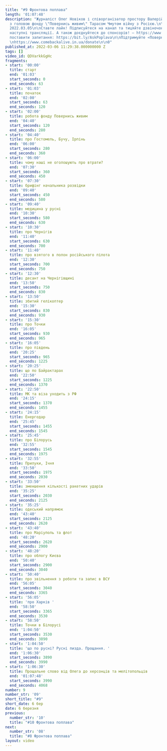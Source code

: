 ```yaml
---
title: "#9 Фронтова поплава"
length: '01:07:48'
description: "Журналіст Олег Новіков і співорганізатор простору Валерій Агєєв обговорюють
  з головою фонду \"Повернись живим\" Тарасом Чмутом війну з Росією.\n\nВипуск за
  2022.03.05\n\nСтавте лайк! Підписуйтеся на канал та тицяйте дзвіночок, щоб не пропустити
  наступні трансляції. А також доєднуйтеся до спонсорів! – https://www.youtube.com/channel/UCwCkRo2WQx_9JRWISLC47fw/join\n\n‼️Щоб
  поставити запитання: https://bit.ly/AskPoplava\n\nПідтримуйте «Повернись Живим»:
  \nhttps://www.comebackalive.in.ua/donate\n\n0"
published_at: 2022-03-06 11:29:38.000000000 Z
tags: []
video_id: QDVarkkGgHc
fragments:
- start: '00:00'
  title: старт
  end: '01:03'
  start_seconds: 0
  end_seconds: 63
- start: '01:03'
  title: початок
  end: '02:00'
  start_seconds: 63
  end_seconds: 120
- start: '02:00'
  title: робота фонду Повернись живим
  end: '04:40'
  start_seconds: 120
  end_seconds: 280
- start: '04:40'
  title: про Гостомель, Бучу, Ірпінь
  end: '06:00'
  start_seconds: 280
  end_seconds: 360
- start: '06:00'
  title: чому наші не оголошують про втрати?
  end: '07:30'
  start_seconds: 360
  end_seconds: 450
- start: '07:30'
  title: брифінг начальника розвідки
  end: '09:40'
  start_seconds: 450
  end_seconds: 580
- start: '09:40'
  title: медицина у русні
  end: '10:30'
  start_seconds: 580
  end_seconds: 630
- start: '10:30'
  title: про Чернігів
  end: '11:40'
  start_seconds: 630
  end_seconds: 700
- start: '11:40'
  title: про взятого в полон російського пілота
  end: '12:30'
  start_seconds: 700
  end_seconds: 750
- start: '12:30'
  title: десант на Чернігівщині
  end: '13:50'
  start_seconds: 750
  end_seconds: 830
- start: '13:50'
  title: збитий гелікоптер
  end: '15:30'
  start_seconds: 830
  end_seconds: 930
- start: '15:30'
  title: про Точки
  end: '16:05'
  start_seconds: 930
  end_seconds: 965
- start: '16:05'
  title: про південь
  end: '20:25'
  start_seconds: 965
  end_seconds: 1225
- start: '20:25'
  title: що по Байрактарах
  end: '22:50'
  start_seconds: 1225
  end_seconds: 1370
- start: '22:50'
  title: МК та віза уходить з РФ
  end: '24:15'
  start_seconds: 1370
  end_seconds: 1455
- start: '24:15'
  title: Енергодар
  end: '25:45'
  start_seconds: 1455
  end_seconds: 1545
- start: '25:45'
  title: про Білорусь
  end: '32:55'
  start_seconds: 1545
  end_seconds: 1975
- start: '32:55'
  title: Прилуки, Ічня
  end: '33:50'
  start_seconds: 1975
  end_seconds: 2030
- start: '33:50'
  title: зменшення кількості ракетних ударів
  end: '35:25'
  start_seconds: 2030
  end_seconds: 2125
- start: '35:25'
  title: одеський напрямок
  end: '43:40'
  start_seconds: 2125
  end_seconds: 2620
- start: '43:40'
  title: про Маріуполь та флот
  end: '48:20'
  start_seconds: 2620
  end_seconds: 2900
- start: '48:20'
  title: про облогу Києва
  end: '50:40'
  start_seconds: 2900
  end_seconds: 3040
- start: '50:40'
  title: про звільнення з роботи та запис в ВСУ
  end: '56:05'
  start_seconds: 3040
  end_seconds: 3365
- start: '56:05'
  title: 'про Харків '
  end: '58:50'
  start_seconds: 3365
  end_seconds: 3530
- start: '58:50'
  title: Точки в Білорусі
  end: '1:04:50'
  start_seconds: 3530
  end_seconds: 3890
- start: '1:04:50'
  title: 'що по русні? Русні пизда. Прощання. '
  end: '1:06:30'
  start_seconds: 3890
  end_seconds: 3990
- start: '1:06:30'
  title: Прощальне слово від Олега до херсонців та мелітопольців
  end: '01:07:48'
  start_seconds: 3990
  end_seconds: 4068
number: 9
number_str: '09'
short_title: "#9"
short_date: 6 бер
date: 6 березня
previous:
  number_str: '10'
  title: "#10 Фронтова поплава"
next:
  number_str: '08'
  title: "#8 Фронтова поплава"
layout: video
---
```


